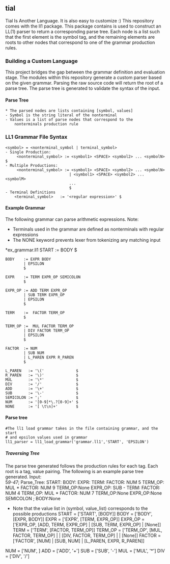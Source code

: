 ## tial
Tial Is Another Language. It is also easy to customize :)
This repository comes with the ll1 package. This package contains is used to construct an LL(1) parser to return a corresponding
parse tree. Each node is a list such that the first element is the symbol tag, and the remaining elements are roots to other 
nodes that correspond to one of the grammar production rules. 

### Building a Custom Language
This project bridges the gap between the grammar definition and evaluation stage.
The modules within this repository generate a custom parser based on the given 
grammar. Parsing the raw source code will return the root of a parse tree.
The parse tree is generated to validate the syntax of the input. 
#### Parse Tree
	* The parsed nodes are lists containing [symbol, values]
  	- Symbol is the string literal of the nonterminal
  	- Values is a list of parse nodes that correspond to the 	
  		nonterminals production rule
  	
### LL1 Grammar File Syntax
	<symbol> = <nonterminal_symbol | terminal_symbol>
	- Single Production:
		 <nonterminal_symbol> := <symbol1> <SPACE> <symbol2> ... <symbolN> $    		
	- Multiple Productions:
		 <nonterminal_symbol> := <symbol1> <SPACE> <symbol2> ... <symbolN> 
		 						| <symbol1> <SPACE> <symbol2> ... <symbolM> 
		 						...
		  						$    		
	- Terminal Definitions
		<terminal_symbol>   := '<regular expression>' $


#### Example Grammar 
The following grammar can parse arithmetic expressions.
Note:
-	Terminals used in the grammar are defined as nonterminals with regular expressions
- 	The NONE keyword prevents lexer from tokenizing any matching input

*ex_grammar.ll1
	START 	:= BODY 
			$

	BODY 	:= EXPR BODY
	        | EPSILON
	        $

	EXPR 	:= TERM EXPR_OP SEMICOLON   
	        $

	EXPR_OP := ADD TERM EXPR_OP 
			| SUB TERM EXPR_OP
			| EPSILON
			$

	TERM 	:=  FACTOR TERM_OP
			$

	TERM_OP :=  MUL FACTOR TERM_OP  
			| DIV FACTOR TERM_OP  
			| EPSILON
			$

	FACTOR	:= NUM
			| SUB NUM
			| L_PAREN EXPR R_PAREN
			$

	L_PAREN   := '\('              $
	R_PAREN   := '\)'              $
	MUL       := '\*'              $
	DIV       := '/'               $
	ADD       := '\+'              $
	SUB       := '\-'              $
	SEMICOLON := ';'               $
	NUM 	  := '[0-9]*\.?[0-9]+' $
	NONE      := '[ \t\n]+'        $


#### Parse tree
	#The ll1 load grammar takes in the file containing grammar, and the start 
	# and epsilon values used in grammar
    ll1_parser = ll1_load_grammar('grammar.ll1','START', 'EPSILON')    

##### Traversing Tree
The parse tree generated follows the production rules for each tag. Each root is a tag, value pairing. The following is an example parse tree generated.
Input: 	
	5*9-4*7;
Parse_Tree:
	   START:
	      BODY:
	         EXPR:
	            TERM:
	               FACTOR:
	                  NUM 5
	               TERM_OP:
	                  MUL *
	                  FACTOR:
	                     NUM 9
	                  TERM_OP:None
	            EXPR_OP:
	               SUB -
	               TERM:
	                  FACTOR:
	                     NUM 4
	                  TERM_OP:
	                     MUL *
	                     FACTOR:
	                        NUM 7
	                     TERM_OP:None
	               EXPR_OP:None
	            SEMICOLON ;
	         BODY:None

* Note that the value list in (symbol, value_list) corresponds to the possible productions
	START   =	['START', 	[BODY]]
	BODY    =	['BODY', 	[EXPR, BODY]]
	EXPR    =	['EXPR', 	[TERM, EXPR_OP]]
	EXPR_OP = 	['EXPR_OP, 	[ADD, TERM, EXPR_OP] 
							| [SUB, TERM, EXPR_OP] 
							| [None]]
	TERM    = 	['TERM',  	[FACTOR, TERM_OP]]
	TERM_OP =   ['TERM_OP', [MUL, FACTOR, TERM_OP] |
							| [DIV, FACTOR, TERM_OP] |
							| [None]] 
	FACTOR  =   ['FACTOR',  [NUM] 
							| [SUB, NUM]
							| [L_PAREN, EXPR, R_PAREN]]

NUM     = ['NUM', <LEXEME>]
ADD     = ['ADD', '+']
SUB     = ['SUB', '-']
MUL     = ['MUL', '*']
DIV     = ['DIV', '/']